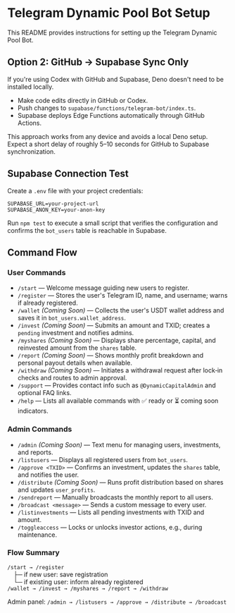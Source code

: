 # Telegram Dynamic Pool Bot Setup

This README provides instructions for setting up the Telegram Dynamic Pool Bot.

## Option 2: GitHub → Supabase Sync Only

If you're using Codex with GitHub and Supabase, Deno doesn't need to be installed locally.

- Make code edits directly in GitHub or Codex.
- Push changes to `supabase/functions/telegram-bot/index.ts`.
- Supabase deploys Edge Functions automatically through GitHub Actions.

This approach works from any device and avoids a local Deno setup. Expect a short delay of roughly 5–10 seconds for GitHub to Supabase synchronization.

## Supabase Connection Test

Create a `.env` file with your project credentials:

```
SUPABASE_URL=your-project-url
SUPABASE_ANON_KEY=your-anon-key
```

Run `npm test` to execute a small script that verifies the configuration and confirms the `bot_users` table is reachable in Supabase.

## Command Flow

### User Commands
- `/start` — Welcome message guiding new users to register.
- `/register` — Stores the user's Telegram ID, name, and username; warns if already registered.
- `/wallet` *(Coming Soon)* — Collects the user's USDT wallet address and saves it in `bot_users.wallet_address`.
- `/invest` *(Coming Soon)* — Submits an amount and TXID; creates a `pending` investment and notifies admins.
- `/myshares` *(Coming Soon)* — Displays share percentage, capital, and reinvested amount from the `shares` table.
- `/report` *(Coming Soon)* — Shows monthly profit breakdown and personal payout details when available.
- `/withdraw` *(Coming Soon)* — Initiates a withdrawal request after lock‑in checks and routes to admin approval.
- `/support` — Provides contact info such as `@DynamicCapitalAdmin` and optional FAQ links.
- `/help` — Lists all available commands with ✅ ready or ⏳ coming soon indicators.

### Admin Commands
- `/admin` *(Coming Soon)* — Text menu for managing users, investments, and reports.
- `/listusers` — Displays all registered users from `bot_users`.
- `/approve <TXID>` — Confirms an investment, updates the `shares` table, and notifies the user.
- `/distribute` *(Coming Soon)* — Runs profit distribution based on shares and updates `user_profits`.
- `/sendreport` — Manually broadcasts the monthly report to all users.
- `/broadcast <message>` — Sends a custom message to every user.
- `/listinvestments` — Lists all pending investments with TXID and amount.
- `/toggleaccess` — Locks or unlocks investor actions, e.g., during maintenance.

### Flow Summary
`/start → /register`  
 ├─ if new user: save registration  
 └─ if existing user: inform already registered  
`/wallet → /invest → /myshares → /report → /withdraw`  
  
Admin panel: `/admin → /listusers → /approve → /distribute → /broadcast`


